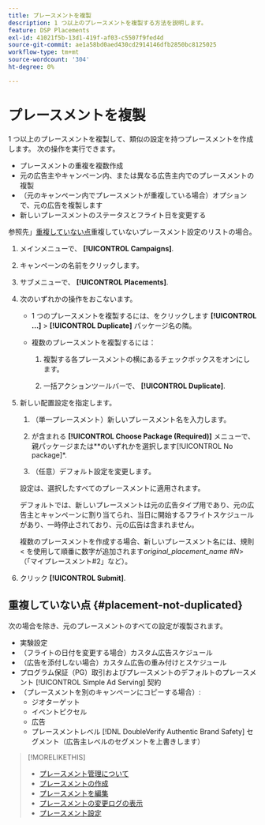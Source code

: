 ```yaml
---
title: プレースメントを複製
description: 1 つ以上のプレースメントを複製する方法を説明します。
feature: DSP Placements
exl-id: 41021f5b-13d1-419f-af03-c5507f9fed4d
source-git-commit: ae1a58bd0aed430cd2914146dfb2850bc8125025
workflow-type: tm+mt
source-wordcount: '304'
ht-degree: 0%

---
```


# プレースメントを複製

<!-- Some placements don't have this option. Clarify which placement types aren't eligible -- is it PG placements, or all placements using private inventory? And anything else? -->

1 つ以上のプレースメントを複製して、類似の設定を持つプレースメントを作成します。 次の操作を実行できます。

* プレースメントの重複を複数作成
* 元の広告主やキャンペーン内、または異なる広告主内でのプレースメントの複製
* （元のキャンペーン内でプレースメントが重複している場合）オプションで、元の広告を複製します
* 新しいプレースメントのステータスとフライト日を変更する

参照先」[重複していない点](#placement-not-duplicated)重複していないプレースメント設定のリストの場合。

1. メインメニューで、 **[!UICONTROL Campaigns]**.

1. キャンペーンの名前をクリックします。

1. サブメニューで、 **[!UICONTROL Placements]**.

1. 次のいずれかの操作をおこないます。

   * 1 つのプレースメントを複製するには、をクリックします  **[!UICONTROL ...]** > **[!UICONTROL Duplicate]** パッケージ名の隣。

   * 複数のプレースメントを複製するには：

      1. 複製する各プレースメントの横にあるチェックボックスをオンにします。

      1. 一括アクションツールバーで、 **[!UICONTROL Duplicate]**.

1. 新しい配置設定を指定します。

   1. （単一プレースメント）新しいプレースメント名を入力します。

   1. が含まれる **[!UICONTROL Choose Package (Required)]** メニューで、親パッケージまたは**のいずれかを選択します[!UICONTROL No package]*.

   1. （任意）デフォルト設定を変更します。

   設定は、選択したすべてのプレースメントに適用されます。

   デフォルトでは、新しいプレースメントは元の広告タイプ用であり、元の広告主とキャンペーンに割り当てられ、当日に開始するフライトスケジュールがあり、一時停止されており、元の広告は含まれません。

   複数のプレースメントを作成する場合、新しいプレースメント名には、規則 &lt; を使用して順番に数字が追加されます&#x200B;*original_placement_name #N*> （「マイプレースメント#2」など）。

1. クリック **[!UICONTROL Submit]**.

## 重複していない点 {#placement-not-duplicated}

次の場合を除き、元のプレースメントのすべての設定が複製されます。

* 実験設定
* （フライトの日付を変更する場合）カスタム広告スケジュール
* （広告を添付しない場合）カスタム広告の重み付けとスケジュール
* プログラム保証（PG）取引およびプレースメントのデフォルトのプレースメント [!UICONTROL Simple Ad Serving] 契約
* （プレースメントを別のキャンペーンにコピーする場合）:
   * ジオターゲット
   * イベントピクセル
   * 広告
   * プレースメントレベル [!DNL DoubleVerify Authentic Brand Safety] セグメント（広告主レベルのセグメントを上書きします）

>[!MORELIKETHIS]
>
>* [プレースメント管理について](placement-about.md)
>* [プレースメントの作成](placement-create.md)
>* [プレースメントを編集](placement-edit.md)
>* [プレースメントの変更ログの表示](placement-change-log.md)
>* [プレースメント設定](placement-settings.md)
